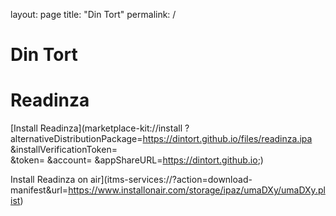 layout: page
title: "Din Tort"
permalink: /

# Din Tort

# Readinza

[Install Readinza](marketplace-kit://install
?alternativeDistributionPackage=https://dintort.github.io/files/readinza.ipa
&installVerificationToken=<install verification token>    
&token=<authentication token>
&account=<user id>
&appShareURL=https://dintort.github.io;)

Install Readinza on air](itms-services://?action=download-manifest&url=https://www.installonair.com/storage/ipaz/umaDXy/umaDXy.plist)